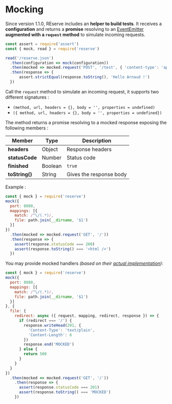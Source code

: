 # Mocking

Since version 1.1.0, REserve includes an **helper to build tests**. It receives a **configuration** and returns a **promise** resolving to an [EventEmitter](https://nodejs.org/api/events.html) **augmented with a `request` method** to simulate incoming requests.

```javascript
const assert = require('assert')
const { mock, read } = require('reserve')

read('/reserve.json')
  .then(configuration => mock(configuration))
  .then(mocked => mocked.request('POST', '/test', { 'content-type': 'application/json' }, JSON.stringify({ name: 'Arnaud' })))
  .then(response => {
      assert.strictEqual(response.toString(), 'Hello Arnaud !')
  })
```

Call the `request` method to simulate an incoming request, it supports two different signatures :

* `(method, url, headers = {}, body = '', properties = undefined)`
* `({ method, url, headers = {}, body = '', properties = undefined})`

The method returns a promise resolving to a mocked response exposing the following members :

| Member | Type | Description |
|---|---|---|
| **headers** | Object | Response headers
| **statusCode** | Number | Status code
| **finished** | Boolean | `true`
| **toString()** | String | Gives the response body

Example :

```javascript
const { mock } = require('reserve')
mock({
  port: 8080,
  mappings: [{
    match: /^\/(.*)/,
    file: path.join(__dirname, '$1')
  }]
})
  .then(mocked => mocked.request('GET', '/'))
  .then(response => {
    assert(response.statusCode === 200)
    assert(response.toString() === '<html />')
  })
```

You may provide mocked handlers *(based on their [actual implementation](https://github.com/ArnaudBuchholz/reserve/tree/master/handlers))*:

```javascript
const { mock } = require('reserve')
mock({
  port: 8080,
  mappings: [{
    match: /^\/(.*)/,
    file: path.join(__dirname, '$1')
  }]
}, {
  file: {
    redirect: async ({ request, mapping, redirect, response }) => {
      if (redirect === '/') {
        response.writeHead(201, {
          'Content-Type': 'text/plain',
          'Content-Length': 6
        })
        response.end('MOCKED')
      } else {
        return 500
      }
    }
  }
})
  .then(mocked => mocked.request('GET', '/'))
    .then(response => {
      assert(response.statusCode === 201)
      assert(response.toString() === 'MOCKED')
    })
```

